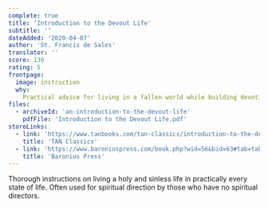 ```yaml
---
complete: true
title: 'Introduction to the Devout Life'
subtitle: ''
dateAdded: '2020-04-07'
author: 'St. Francis de Sales'
translator: ''
score: 130
rating: 5
frontpage:
  image: instruction
  why:
    Practical advice for living in a fallen world while building devotion and avoiding sin, useful both for those new to the faith and those looking to reinvigorate their spiritual life.
files:
  - archiveId: 'an-introduction-to-the-devout-life'
    pdfFile: 'Introduction to the Devout Life.pdf'
storeLinks:
  - link: 'https://www.tanbooks.com/tan-classics/introduction-to-the-devout-life.html'
    title: 'TAN Classics'
  - link: 'https://www.baroniuspress.com/book.php?wid=56&bid=63#tab=tab-1'
    title: 'Baronius Press'
---
```


Thorough instructions on living a holy and sinless life in practically every state of life. Often used for spiritual direction by those who have no spiritual directors.
